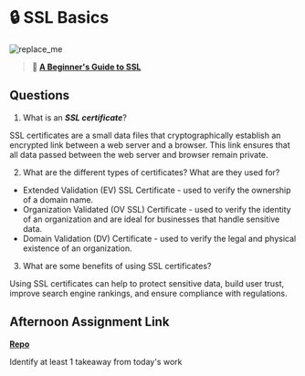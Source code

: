 # 🔒 SSL Basics

![replace_me](https://codeworks.blob.core.windows.net/public/assets/img/illustrations/placeholder.svg)

> **📖 [A Beginner's Guide to SSL](https://codeworksacademy.com/fs-student-guide/resources/wk8-9/07-SSL)**

## Questions

1. What is an ***SSL certificate***?

SSL certificates are a small data files that cryptographically establish an encrypted link between a web server and a browser. This link ensures that all data passed between the web server and browser remain private.

2. What are the different types of certificates? What are they used for?

- Extended Validation (EV) SSL Certificate - used to verify the ownership of a domain name.
- Organization Validated (OV SSL) Certificate - used to verify the identity of an organization and are ideal for businesses that handle sensitive data.
- Domain Validation (DV) Certificate - used to verify the legal and physical existence of an organization. 

3. What are some benefits of using SSL certificates?

Using SSL certificates can help to protect sensitive data, build user trust, improve search engine rankings, and ensure compliance with regulations.

## Afternoon Assignment Link

**[Repo](https://github.com/AnastasiiaShaynyuk/<ASSIGNMENT_REPO>)**

Identify at least 1 takeaway from today's work
